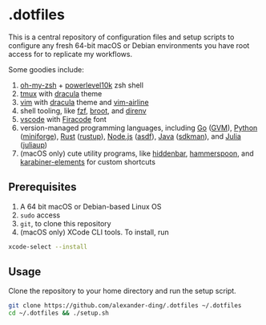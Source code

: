 # .dotfiles

This is a central repository of configuration files and setup scripts to configure any fresh 64-bit macOS or Debian environments you have root access for to replicate my workflows.

Some goodies include:

1. [oh-my-zsh](https://ohmyz.sh/) + [powerlevel10k](https://github.com/romkatv/powerlevel10k) zsh shell
1. [tmux](https://github.com/tmux/tmux/wiki) with [dracula](https://draculatheme.com/tmux) theme
1. [vim](https://www.vim.org/) with [dracula](https://draculatheme.com/vim) theme and [vim-airline](https://github.com/vim-airline/vim-airline)
1. shell tooling, like [fzf](https://github.com/junegunn/fzf), [broot](https://dystroy.org/broot/), and [direnv](https://direnv.net/)
1. [vscode](https://code.visualstudio.com/) with [Firacode](https://github.com/tonsky/FiraCode) font
1. version-managed programming languages, including [Go](https://go.dev/) ([GVM](https://github.com/moovweb/gvm)), [Python](https://www.python.org/) ([miniforge](https://github.com/conda-forge/miniforge)), [Rust](https://www.rust-lang.org/) ([rustup](https://github.com/rust-lang/rustup)), [Node.js](https://nodejs.org/en/) ([asdf](https://asdf-vm.com/)), [Java](https://www.java.com/) ([sdkman](https://sdkman.io/)), and [Julia](https://julialang.org/) ([juliaup](https://github.com/JuliaLang/juliaup))
1. (macOS only) cute utility programs, like [hiddenbar](https://apps.apple.com/us/app/hidden-bar/), [hammerspoon](https://www.hammerspoon.org/), and [karabiner-elements](https://karabiner-elements.pqrs.org/) for custom shortcuts

## Prerequisites

1. A 64 bit macOS or Debian-based Linux OS
1. `sudo` access
1. `git`, to clone this repository
1. (macOS only) XCode CLI tools. To install, run

```bash
xcode-select --install
```

## Usage

Clone the repository to your home directory and run the setup script.

```bash
git clone https://github.com/alexander-ding/.dotfiles ~/.dotfiles
cd ~/.dotfiles && ./setup.sh
```

